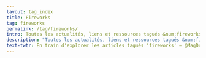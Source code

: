 ```yaml
---
layout: tag_index
title: Fireworks
tag: fireworks
permalink: /tag/fireworks/
intro: Toutes les actualités, liens et ressources tagués &num;fireworks.
description: "Toutes les actualités, liens et ressources tagués &num;fireworks."
text-twtr: En train d'explorer les articles tagués 'fireworks' — @MagDuWebdesign
---
```

